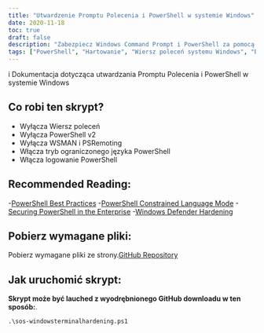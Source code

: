 ```yaml
---
title: "Utwardzenie Promptu Polecenia i PowerShell w systemie Windows"
date: 2020-11-18
toc: true
draft: false
description: "Zabezpiecz Windows Command Prompt i PowerShell za pomocą naszego kompleksowego skryptu hartowania i dokumentacji, zwiększając bezpieczeństwo i zgodność systemu."
tags: ["PowerShell", "Hartowanie", "Wiersz poleceń systemu Windows", "Bezpieczeństwo", "Zgodność", "Automatyka", "Ograniczony tryb językowy", "Rejestrowanie PowerShell", "Skrypt PowerShell", "WSMAN", "PSRemoting", "Bezpieczeństwo przedsiębiorstwa", "Niebieski zespół", "Cybersecurity", "Najlepsze praktyki", "Wyłączenie Wiersza polecenia", "Wyłączenie PowerShell v2", "Repozytorium GitHub", "Windows Defender", "Microsoft"]
---
```

 i Dokumentacja dotycząca utwardzania Promptu Polecenia i PowerShell w systemie Windows

## Co robi ten skrypt?
- Wyłącza Wiersz poleceń
- Wyłącza PowerShell v2
- Wyłącza WSMAN i PSRemoting
- Włącza tryb ograniczonego języka PowerShell
- Włącza logowanie PowerShell

## Recommended Reading:
-[PowerShell Best Practices](https://www.digitalshadows.com/blog-and-research/powershell-security-best-practices/)
-[PowerShell Constrained Language Mode](https://devblogs.microsoft.com/powershell/powershell-constrained-language-mode/)
-[Securing PowerShell in the Enterprise](https://www.cyber.gov.au/acsc/view-all-content/publications/securing-powershell-enterprise)
-[Windows Defender Hardening](https://github.com/simeononsecurity/Windows-Defender-Hardening)

## Pobierz wymagane pliki:

Pobierz wymagane pliki ze strony.[GitHub Repository](https://github.com/simeononsecurity/Windows-Terminal-Hardening)

## Jak uruchomić skrypt:

**Skrypt może być lauched z wyodrębnionego GitHub downloadu w ten sposób:**.
```
.\sos-windowsterminalhardening.ps1
```
